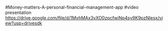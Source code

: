 #Money-matters-A-personal-financial-management-app
#video presentation https://drive.google.com/file/d/1MvhMAx3vXO0zpcfwiNp4sy9K9pzNIesx/view?usp=drivesdk
